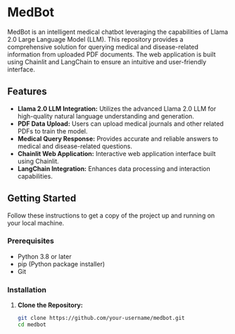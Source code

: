 # MedBot

MedBot is an intelligent medical chatbot leveraging the capabilities of Llama 2.0 Large Language Model (LLM). This repository provides a comprehensive solution for querying medical and disease-related information from uploaded PDF documents. The web application is built using Chainlit and LangChain to ensure an intuitive and user-friendly interface.

## Features

- **Llama 2.0 LLM Integration:** Utilizes the advanced Llama 2.0 LLM for high-quality natural language understanding and generation.
- **PDF Data Upload:** Users can upload medical journals and other related PDFs to train the model.
- **Medical Query Response:** Provides accurate and reliable answers to medical and disease-related questions.
- **Chainlit Web Application:** Interactive web application interface built using Chainlit.
- **LangChain Integration:** Enhances data processing and interaction capabilities.

## Getting Started

Follow these instructions to get a copy of the project up and running on your local machine.

### Prerequisites

- Python 3.8 or later
- pip (Python package installer)
- Git

### Installation

1. **Clone the Repository:**
   ```sh
   git clone https://github.com/your-username/medbot.git
   cd medbot
